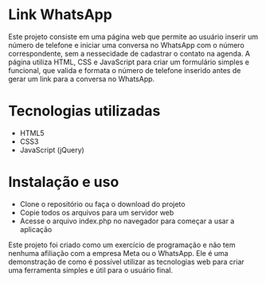 # Link WhatsApp
Este projeto consiste em uma página web que permite ao usuário inserir um número de telefone e iniciar uma conversa no WhatsApp com o número correspondente, sem a nessecidade de cadastrar o contato na agenda. A página utiliza HTML, CSS e JavaScript para criar um formulário simples e funcional, que valida e formata o número de telefone inserido antes de gerar um link para a conversa no WhatsApp.

# Tecnologias utilizadas
- HTML5
- CSS3
- JavaScript (jQuery)

# Instalação e uso
- Clone o repositório ou faça o download do projeto
- Copie todos os arquivos para um servidor web
- Acesse o arquivo index.php no navegador para começar a usar a aplicação

Este projeto foi criado como um exercício de programação e não tem nenhuma afiliação com a empresa Meta ou o WhatsApp. Ele é uma demonstração de como é possível utilizar as tecnologias web para criar uma ferramenta simples e útil para o usuário final.
